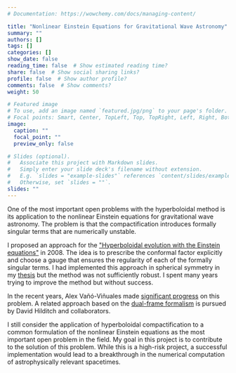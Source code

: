 ```yaml
---
# Documentation: https://wowchemy.com/docs/managing-content/

title: "Nonlinear Einstein Equations for Gravitational Wave Astronomy"
summary: ""
authors: []
tags: []
categories: []
show_date: false
reading_time: false  # Show estimated reading time?
share: false  # Show social sharing links?
profile: false  # Show author profile?
comments: false  # Show comments?
weight: 50

# Featured image
# To use, add an image named `featured.jpg/png` to your page's folder.
# Focal points: Smart, Center, TopLeft, Top, TopRight, Left, Right, BottomLeft, Bottom, BottomRight.
image:
  caption: ""
  focal_point: ""
  preview_only: false

# Slides (optional).
#   Associate this project with Markdown slides.
#   Simply enter your slide deck's filename without extension.
#   E.g. `slides = "example-slides"` references `content/slides/example-slides.md`.
#   Otherwise, set `slides = ""`.
slides: ""
---
```


One of the most important open problems with the hyperboloidal method is its application to the nonlinear Einstein equations for gravitational wave astronomy. The problem is that the compactification introduces formally singular terms that are numerically unstable.

I proposed an approach for the ["Hyperboloidal evolution with the Einstein equations"](/publication/zenginoglu-2008-einstein/) in 2008. The idea is to prescribe the conformal factor explicitly and choose a gauge that ensures the regularity of each of the formally singular terms. I had implemented this approach in spherical symmetry in my [thesis](/publication/zenginoglu-2007-conformal/) but the method was not sufficiently robust. I spent many years trying to improve the method but without success.

In the recent years, Alex Vañó-Viñuales made [significant progress](https://arxiv.org/abs/2304.05384) on this problem. A related approach based on the [dual-frame formalism](https://arxiv.org/abs/1509.02071) is pursued by David Hilditch and collaborators.

I still consider the application of hyperboloidal compactification to a common formulation of the nonlinear Einstein equations as the most important open problem in the field. My goal in this project is to contribute to the solution of this problem. While this is a high-risk project, a successful implementation would lead to a breakthrough in the numerical computation of astrophysically relevant spacetimes.